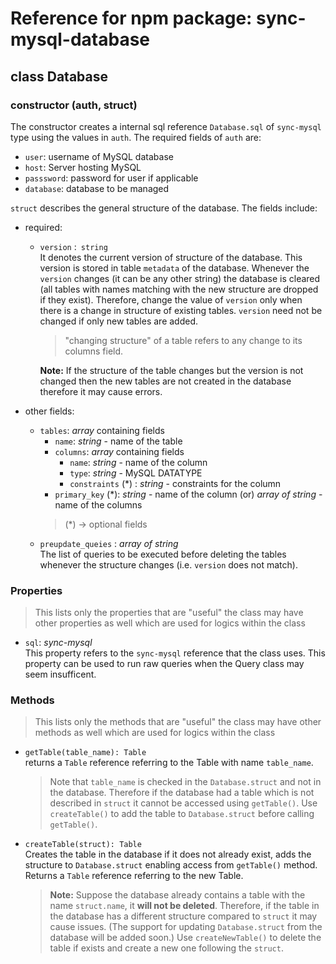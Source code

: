 # Reference for npm package: sync-mysql-database

## class Database
### constructor (auth, struct)
The constructor creates a internal sql reference `Database.sql` of `sync-mysql` type using the values in `auth`. The required fields
of `auth` are:
  * `user`: username of MySQL database
  * `host`: Server hosting MySQL
  * `passsword`: password for user if applicable
  * `database`: database to be managed

`struct` describes the general structure of the database. The fields include:
  * required:
    * `version` :` string` <br>
      It denotes the current version of structure of the database. This version is stored in table `metadata` of the database. Whenever
      the `version` changes (it can be any other string) the database is cleared (all tables with names matching with the new structure are
      dropped if they exist). Therefore, change the value of `version` only when there is a change in structure of existing tables. `version`
      need not be changed if only new tables are added.
    
      > "changing structure" of a table refers to any change to its columns field.
    
      **Note:** If the structure of the table changes but the version is not changed then the new tables are not created in the database
      therefore it may cause errors.
      
  * other fields:
    * `tables`: *array* containing fields
      * `name`: *string* - name of the table
      * `columns`: *array* containing fields
        * `name`: *string* - name of the column
        * `type`: *string* - MySQL DATATYPE
        * `constraints` (*) : *string* - constraints for the column
      * `primary_key` (*): *string* - name of the column (or) *array of string* - name of the columns
      > (*) -> optional fields
    * `preupdate_queies` : *array of string* <br>
      The list of queries to be executed before deleting the tables whenever the structure changes (i.e. `version` does not match).

### Properties
> This lists only the properties that are "useful" the class may have other properties as well which are used for logics within
the class

* `sql`: *sync-mysql*<br>
  This property refers to the `sync-mysql` reference that the class uses. This property can be used to run raw queries when the Query class may seem insufficent.
  
### Methods
> This lists only the methods that are "useful" the class may have other methods as well which are used for logics within
the class

* `getTable(table_name): Table`<br>
  returns a `Table` reference referring to the Table with name `table_name`. 
  
  > Note that `table_name` is checked in the `Database.struct` and not in the database. Therefore if the database had a table which is not described in `struct` it cannot be accessed using `getTable()`. Use `createTable()` to add the table to `Database.struct` before calling `getTable()`.

* `createTable(struct): Table`<br>
  Creates the table in the database if it does not already exist, adds the structure to `Database.struct` enabling access from `getTable()` method. Returns a `Table` reference referring to the new Table. 

  > **Note:** Suppose the database already contains a table with the name `struct.name`, it **will not be deleted**. Therefore, if the table in the database has a different structure compared to `struct` it may cause issues. (The support for updating `Database.struct` from the database will be added soon.) Use `createNewTable()` to delete the table if exists and create a new one following the `struct`. 